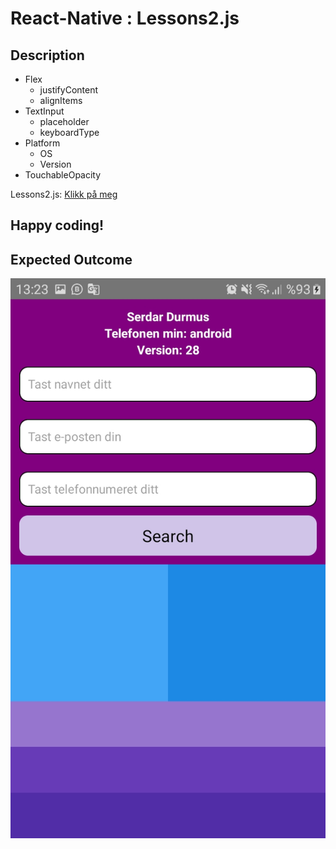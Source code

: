 # React-Native : Lessons2.js 

## Description
- Flex
    - justifyContent
    - alignItems
- TextInput
    - placeholder
    - keyboardType
- Platform
    - OS
    - Version
- TouchableOpacity

Lessons2.js: [Klikk på meg](https://github.com/serdardurmus/React-Native-koder/blob/main/learnReactNative/src/Lessons2.js)

## Happy coding!

## Expected Outcome

![Lessons2.js](images/Lessons2/Lessons2.jpg)